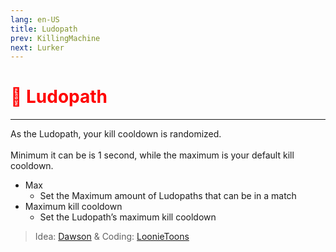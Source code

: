 ```yaml
---
lang: en-US
title: Ludopath
prev: KillingMachine
next: Lurker
---
```


# <font color=red>🤡 <b>Ludopath</b></font> <Badge text="Killing" type="tip" vertical="middle"/>
---

As the Ludopath, your kill cooldown is randomized.<br><br>
Minimum it can be is 1 second, while the maximum is your default kill cooldown.
* Max
  * Set the Maximum amount of Ludopaths that can be in a match
* Maximum kill cooldown
  * Set the Ludopath’s maximum kill cooldown

> Idea: [Dawson](#) & Coding: [LoonieToons](https://github.com/Loonie-Toons)